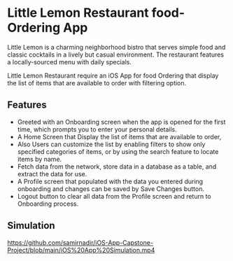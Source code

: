 # Little Lemon Restaurant food-Ordering App
Little Lemon is a charming neighborhood bistro that serves simple food and classic cocktails in a lively but casual environment. The restaurant features a locally-sourced menu with daily specials.

Little Lemon Restaurant require an iOS App for food Ordering that display the list of items that are available to order with filtering option. 

## Features

* Greeted with an Onboarding screen when the app is opened for the first time, which prompts you to enter your personal details.
* A Home Screen that Display the list of items that are available to order,
* Also Users can customize the list by enabling filters to show only specified categories of items, or by using the search feature to locate items by name.
* Fetch data from the network, store data in a database as a table, and extract the data for use.
* A Profile screen that populated with the data you entered during onboarding and changes can be saved by Save Changes button.
* Logout button to clear all data from the Profile screen and return to Onboarding process.

## Simulation

https://github.com/samirnadir/iOS-App-Capstone-Project/blob/main/iOS%20App%20Simulation.mp4
